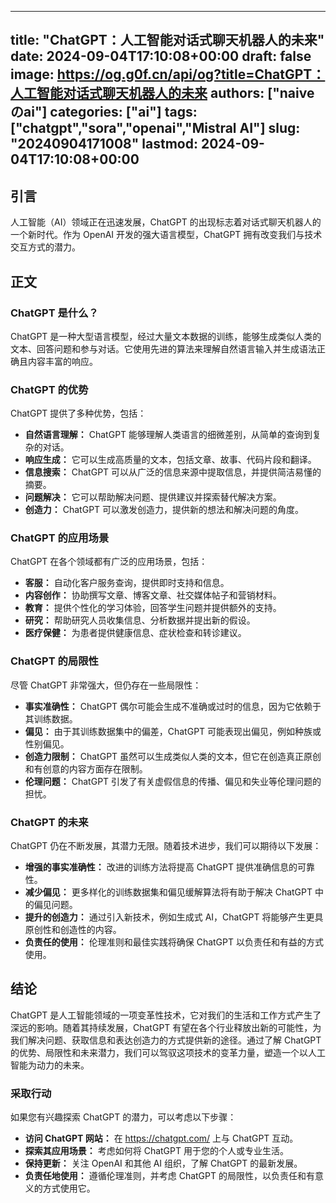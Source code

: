 
---
title: "ChatGPT：人工智能对话式聊天机器人的未来"
date: 2024-09-04T17:10:08+00:00
draft: false
image: https://og.g0f.cn/api/og?title=ChatGPT：人工智能对话式聊天机器人的未来
authors: ["naiveのai"]
categories: ["ai"]
tags: ["chatgpt","sora","openai","Mistral AI"]
slug: "20240904171008"
lastmod: 2024-09-04T17:10:08+00:00
---
## 引言

人工智能（AI）领域正在迅速发展，ChatGPT 的出现标志着对话式聊天机器人的一个新时代。作为 OpenAI 开发的强大语言模型，ChatGPT 拥有改变我们与技术交互方式的潜力。

## 正文

### ChatGPT 是什么？

ChatGPT 是一种大型语言模型，经过大量文本数据的训练，能够生成类似人类的文本、回答问题和参与对话。它使用先进的算法来理解自然语言输入并生成语法正确且内容丰富的响应。

### ChatGPT 的优势

ChatGPT 提供了多种优势，包括：

- **自然语言理解：** ChatGPT 能够理解人类语言的细微差别，从简单的查询到复杂的对话。
- **响应生成：** 它可以生成高质量的文本，包括文章、故事、代码片段和翻译。
- **信息搜索：** ChatGPT 可以从广泛的信息来源中提取信息，并提供简洁易懂的摘要。
- **问题解决：** 它可以帮助解决问题、提供建议并探索替代解决方案。
- **创造力：** ChatGPT 可以激发创造力，提供新的想法和解决问题的角度。

### ChatGPT 的应用场景

ChatGPT 在各个领域都有广泛的应用场景，包括：

- **客服：** 自动化客户服务查询，提供即时支持和信息。
- **内容创作：** 协助撰写文章、博客文章、社交媒体帖子和营销材料。
- **教育：** 提供个性化的学习体验，回答学生问题并提供额外的支持。
- **研究：** 帮助研究人员收集信息、分析数据并提出新的假设。
- **医疗保健：** 为患者提供健康信息、症状检查和转诊建议。

### ChatGPT 的局限性

尽管 ChatGPT 非常强大，但仍存在一些局限性：

- **事实准确性：** ChatGPT 偶尔可能会生成不准确或过时的信息，因为它依赖于其训练数据。
- **偏见：** 由于其训练数据集中的偏差，ChatGPT 可能表现出偏见，例如种族或性别偏见。
- **创造力限制：** ChatGPT 虽然可以生成类似人类的文本，但它在创造真正原创和有创意的内容方面存在限制。
- **伦理问题：** ChatGPT 引发了有关虚假信息的传播、偏见和失业等伦理问题的担忧。

### ChatGPT 的未来

ChatGPT 仍在不断发展，其潜力无限。随着技术进步，我们可以期待以下发展：

- **增强的事实准确性：** 改进的训练方法将提高 ChatGPT 提供准确信息的可靠性。
- **减少偏见：** 更多样化的训练数据集和偏见缓解算法将有助于解决 ChatGPT 中的偏见问题。
- **提升的创造力：** 通过引入新技术，例如生成式 AI，ChatGPT 将能够产生更具原创性和创造性的内容。
- **负责任的使用：** 伦理准则和最佳实践将确保 ChatGPT 以负责任和有益的方式使用。

## 结论

ChatGPT 是人工智能领域的一项变革性技术，它对我们的生活和工作方式产生了深远的影响。随着其持续发展，ChatGPT 有望在各个行业释放出新的可能性，为我们解决问题、获取信息和表达创造力的方式提供新的途径。通过了解 ChatGPT 的优势、局限性和未来潜力，我们可以驾驭这项技术的变革力量，塑造一个以人工智能为动力的未来。

### 采取行动

如果您有兴趣探索 ChatGPT 的潜力，可以考虑以下步骤：

- **访问 ChatGPT 网站：** 在 https://chatgpt.com/ 上与 ChatGPT 互动。
- **探索其应用场景：** 考虑如何将 ChatGPT 用于您的个人或专业生活。
- **保持更新：** 关注 OpenAI 和其他 AI 组织，了解 ChatGPT 的最新发展。
- **负责任地使用：** 遵循伦理准则，并考虑 ChatGPT 的局限性，以负责任和有意义的方式使用它。